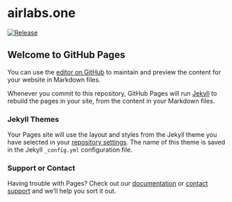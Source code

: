 
# airlabs.one
[![Release](https://github.com/airlabsgit/airlabs.one/actions/workflows/pages/pages-build-deployment/badge.svg)](https://github.com/airlabsgit/airlabs.one/actions/workflows/pages/pages-build-deployment)
## Welcome to GitHub Pages

You can use the [editor on GitHub](https://github.com/airlabsgit/airlabs.one/edit/main/README.md) to maintain and preview the content for your website in Markdown files.

Whenever you commit to this repository, GitHub Pages will run [Jekyll](https://jekyllrb.com/) to rebuild the pages in your site, from the content in your Markdown files.

### Jekyll Themes

Your Pages site will use the layout and styles from the Jekyll theme you have selected in your [repository settings](https://github.com/airlabsgit/airlabs.one/settings). The name of this theme is saved in the Jekyll `_config.yml` configuration file.

### Support or Contact

Having trouble with Pages? Check out our [documentation](https://docs.github.com/categories/github-pages-basics/) or [contact support](https://github.com/contact) and we’ll help you sort it out.
